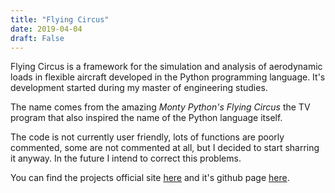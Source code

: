 ```yaml
---
title: "Flying Circus"
date: 2019-04-04
draft: False
---
```


Flying Circus is a framework for the simulation and analysis of aerodynamic loads in flexible aircraft developed in the Python programming language. It's development started during my master of engineering studies.

The name comes from the amazing _Monty Python's Flying Circus_ the TV program that also inspired the name of the Python language itself.

The code is not currently user friendly, lots of functions are poorly commented, some are not commented at all, but I decided to start sharring it anyway. In the future I intend to correct this problems.

You can find the projects official site [here][1] and it's github page [here][2].

[1]: [https://joaopaulomcc.com/flyingcircus/]
[2]: [https://github.com/joaopaulomcc/flyingcircus]